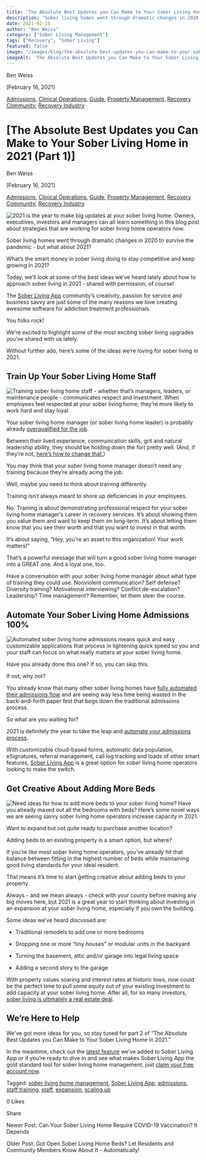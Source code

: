 ```yaml
---
title: 'The Absolute Best Updates you Can Make to Your Sober Living Home in 2021 (Part 1)'
description: "Sober living homes went through dramatic changes in 2020 to survive the pandemic - but what about 2021?"
date: 2021-02-15
author: "Ben Weiss"
category: ["Sober Living Management"]
tags: ["Recovery", "Sober Living"]
featured: false
image: "/images/blog/the-absolute-best-updates-you-can-make-to-your-sober-living-home-in-2021-part-1/Screen_Shot_2021-02-15_at_3.51.02_PM.png"
imageAlt: 'The Absolute Best Updates you Can Make to Your Sober Living Home in 2021 (Part 1)'
---
```


Ben Weiss

[February 16, 2021]

[Admissions](/sober-living-app-blog/category/Admissions), [Clinical Operations](/sober-living-app-blog/category/Clinical+Operations), [Guide](/sober-living-app-blog/category/Guide), [Property Management](/sober-living-app-blog/category/Property+Management), [Recovery Community](/sober-living-app-blog/category/Recovery+Community), [Recovery Industry](/sober-living-app-blog/category/Recovery+Industry)

#  [The Absolute Best Updates you Can Make to Your Sober Living Home in 2021 (Part 1)]

Ben Weiss

[February 16, 2021]

[Admissions](/sober-living-app-blog/category/Admissions), [Clinical Operations](/sober-living-app-blog/category/Clinical+Operations), [Guide](/sober-living-app-blog/category/Guide), [Property Management](/sober-living-app-blog/category/Property+Management), [Recovery Community](/sober-living-app-blog/category/Recovery+Community), [Recovery Industry](/sober-living-app-blog/category/Recovery+Industry)

![2021 is the year to make big updates at your sober living home. Owners, executives, investors and managers can all learn something in this blog post about strategies that are working for sober living home operators now.](/images/blog/the-absolute-best-updates-you-can-make-to-your-sober-living-home-in-2021-part-1/Screen_Shot_2021-02-15_at_3.51.02_PM.png)

Sober living homes went through dramatic changes in 2020 to survive the pandemic - but what about 2021? 

What’s the smart money in sober living doing to stay competitive and keep growing in 2021?

Today, we’ll look at some of the best ideas we’ve heard lately about how to approach sober living in 2021 - shared with permission, of course! 

The [Sober Living App](/) community’s creativity, passion for service and business savvy are just some of the many reasons we love creating awesome software for addiction treatment professionals. 

You folks rock!

We’re excited to highlight some of the most exciting sober living upgrades you’ve shared with us lately. 

Without further ado, here’s some of the ideas we’re loving for sober living in 2021.

## Train Up Your Sober Living Home Staff

![Training sober living home staff - whether that’s managers, leaders, or maintenance people - communicates respect and investment. When employees feel respected at your sober living home, they’re more likely to work hard and stay loyal.](/images/blog/the-absolute-best-updates-you-can-make-to-your-sober-living-home-in-2021-part-1/Screen_Shot_2021-02-15_at_3.51.11_PM.png)

Your sober living home manager (or sober living home leader) is probably already [overqualified for the job](/2020/8/5/5-things-your-sober-living-home-manager-is-afraid-to-tell-you). 

Between their lived experience, communication skills, grit and natural leadership ability, they should be holding down the fort pretty well. (And, if they’re not, [here’s how to change that.](https://soberlivingapp.com/sober-living-app-blog/2020/3/3/5-things-all-of-the-best-sober-living-home-managers-have-in-common))

You may think that your sober living home manager doesn’t need any training because they’re already acing the job. 

Well, maybe you need to think about training differently. 

Training isn’t always meant to shore up deficiencies in your employees. 

No. Training is about demonstrating professional respect for your sober living home manager’s career in recovery services. It’s about showing them you value them and want to keep them on long-term. It’s about letting them know that you see their worth and that you want to invest in that worth. 

It’s about saying, “Hey, you’re an asset to this organization! Your work matters!”

That’s a powerful message that will turn a good sober living home manager into a GREAT one. And a loyal one, too.

Have a conversation with your sober living home manager about what type of training they could use. Nonviolent communication? Self defense? Diversity training? Motivational interviewing? Conflict de-escalation? Leadership? Time management? Remember, let them steer the course. 

## Automate Your Sober Living Home Admissions 100%

![Automated sober living home admissions means quick and easy customizable applications that process in lightening quick speed so you and your staff can focus on what really matters at your sober living home.](/images/blog/the-absolute-best-updates-you-can-make-to-your-sober-living-home-in-2021-part-1/Screen_Shot_2021-02-15_at_3.51.18_PM.png)

Have you already done this one? If so, you can skip this. 

If not, why not? 

You already know that many other sober living homes have [fully automated their admissions flow](https://soberlivingapp.com/sober-living-app-blog/2020/3/17/mastering-admissions-at-your-sober-living-home) and are seeing way less time being wasted in the back-and-forth paper fest that bogs down the traditional admissions process. 

So what are you waiting for? 

2021 is definitely the year to take the leap and [automate your admissions process](/admission). 

With customizable cloud-based forms, automatic data population, eSignatures, referral management, call log tracking and loads of other smart features, [Sober Living App](http://soberlivingapp.com) is a great option for sober living home operators looking to make the switch. 

## Get Creative About Adding More Beds 

![Need ideas for how to add more beds to your sober living home? Have you already maxed out all the bedrooms with beds? Here’s some novel ways we are seeing savvy sober living home operators increase capacity in 2021.](/images/blog/the-absolute-best-updates-you-can-make-to-your-sober-living-home-in-2021-part-1/Screen_Shot_2021-02-15_at_3.51.25_PM.png)

Want to expand but not quite ready to purchase another location? 

Adding beds to an existing property is a smart option, but where? 

If you’re like most sober living home operators, you’ve already hit that balance between fitting in the highest number of beds while maintaining good living standards for your ideal resident. 

That means it’s time to start getting creative about adding beds to your property. 

Always - and we mean always - check with your county before making any big moves here, but 2021 is a great year to start thinking about investing in an expansion at your sober living home, especially if you own the building. 

Some ideas we’ve heard discussed are: 

  * Traditional remodels to add one or more bedrooms 

  * Dropping one or more “tiny houses” or modular units in the backyard 

  * Turning the basement, attic and/or garage into legal living space 

  * Adding a second story to the garage

With property values soaring and interest rates at historic lows, now could be the perfect time to pull some equity out of your existing investment to add capacity at your sober living home. After all, for so many investors, [sober living is ultimately a real estate deal](https://soberlivingapp.com/sober-living-app-blog/2019/5/28/3-things-to-look-for-in-your-first-sober-living-home-real-estate-deal). 

## We’re Here to Help 

We’ve got more ideas for you, so stay tuned for part 2 of “The Absolute Best Updates you Can Make to Your Sober Living Home in 2021.” 

In the meantime, check out the [latest feature](https://soberlivingapp.com/sober-living-app-blog/2021/2/2/got-open-sober-living-home-beds-let-residents-and-community-members-know-about-it-automatically) we’ve added to Sober Living App or if you’re ready to dive in and see what makes Sober Living App the gold standard tool for sober living home management, just [claim your free account now](https://apps.behavehealth.com/signup). 

Tagged: [sober living home management](/sober-living-app-blog/tag/sober+living+home+management), [Sober Living App](/sober-living-app-blog/tag/Sober+Living+App), [admissions](/sober-living-app-blog/tag/admissions), [staff training](/sober-living-app-blog/tag/staff+training), [staff](/sober-living-app-blog/tag/staff), [expansion](/sober-living-app-blog/tag/expansion), [scaling up](/sober-living-app-blog/tag/scaling+up)

0 Likes

Share

Newer Post: Can Your Sober Living Home Require COVID-19 Vaccination? It Depends

Older Post: Got Open Sober Living Home Beds? Let Residents and Community Members Know About It - Automatically!